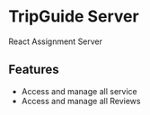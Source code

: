 # TripGuide Server

React Assignment Server

## Features

* Access and manage all service
* Access and manage all Reviews
